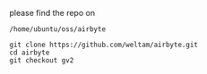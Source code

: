 please find the repo on 

```shell
/home/ubuntu/oss/airbyte
```

```
git clone https://github.com/weltam/airbyte.git
cd airbyte
git checkout gv2
```
